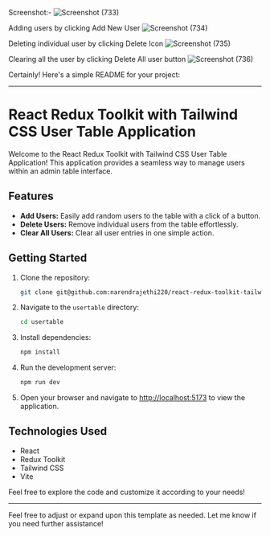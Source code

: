 Screenshot:-
![Screenshot (733)](https://github.com/narendrajethi220/react-redux-toolkit-tailwindcss-application/assets/55850738/75a11890-a528-4fa8-8db2-230d68650f8f)

Adding users by clicking Add New User
![Screenshot (734)](https://github.com/narendrajethi220/react-redux-toolkit-tailwindcss-application/assets/55850738/3955323c-147a-4f10-9272-c250f0394d07)

Deleting individual user by clicking Delete Icon
![Screenshot (735)](https://github.com/narendrajethi220/react-redux-toolkit-tailwindcss-application/assets/55850738/bf901f36-c149-4b35-888f-13f1f5f1e229)

Clearing all the user by clicking Delete All user button
![Screenshot (736)](https://github.com/narendrajethi220/react-redux-toolkit-tailwindcss-application/assets/55850738/670870dc-7973-449c-afe0-083b2e090546)


Certainly! Here's a simple README for your project:

---

# React Redux Toolkit with Tailwind CSS User Table Application

Welcome to the React Redux Toolkit with Tailwind CSS User Table Application! This application provides a seamless way to manage users within an admin table interface.

## Features
- **Add Users:** Easily add random users to the table with a click of a button.
- **Delete Users:** Remove individual users from the table effortlessly.
- **Clear All Users:** Clear all user entries in one simple action.

## Getting Started
1. Clone the repository:
    ```bash
    git clone git@github.com:narendrajethi220/react-redux-toolkit-tailwindcss-application.git
    ```
2. Navigate to the `usertable` directory:
    ```bash
    cd usertable
    ```
3. Install dependencies:
    ```bash
    npm install
    ```
4. Run the development server:
    ```bash
    npm run dev
    ```
5. Open your browser and navigate to [http://localhost:5173](http://localhost:5173) to view the application.

## Technologies Used
- React
- Redux Toolkit
- Tailwind CSS
- Vite

Feel free to explore the code and customize it according to your needs!

--- 

Feel free to adjust or expand upon this template as needed. Let me know if you need further assistance!
